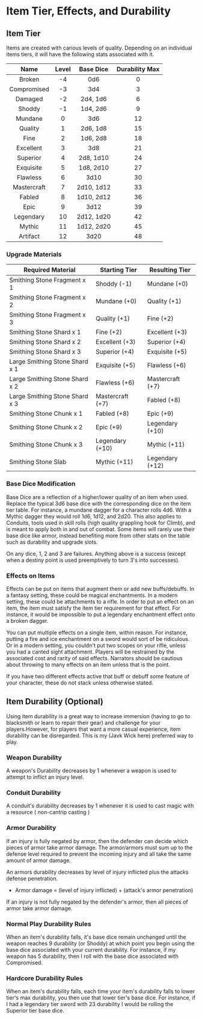 # Item Tier, Effects, and Durability

## Item Tier

Items are created with carious levels of quality. Depending on an individual items tiers, it will have the following stats associated with it.

|    Name    | Level | Base Dice | Durability Max |
| :---------: | :---: | :--------: | :------------: |
|   Broken   |  -4  |    0d6    |       0       |
| Compromised |  -3  |    3d4    |       3       |
|   Damaged   |  -2  |  2d4, 1d6  |       6       |
|   Shoddy   |  -1  |  1d4, 2d6  |       9       |
|   Mundane   |   0   |    3d6    |       12       |
|   Quality   |   1   |  2d6, 1d8  |       15       |
|    Fine    |   2   |  1d6, 2d8  |       18       |
|  Excellent  |   3   |    3d8    |       21       |
|  Superior  |   4   | 2d8, 1d10 |       24       |
|  Exquisite  |   5   | 1d8, 2d10 |       27       |
|  Flawless  |   6   |    3d10    |       30       |
| Mastercraft |   7   | 2d10, 1d12 |       33       |
|   Fabled   |   8   | 1d10, 2d12 |       36       |
|    Epic    |   9   |    3d12    |       39       |
|  Legendary  |  10  | 2d12, 1d20 |       42       |
|   Mythic   |  11  | 1d12, 2d20 |       45       |
|  Artifact  |  12  |    3d20    |       48       |

### Upgrade Materials

| Required Material               | Starting Tier    | Resulting Tier   |
| ------------------------------- | ---------------- | ---------------- |
| Smithing Stone Fragment x 1     | Shoddy (-1)      | Mundane (+0)     |
| Smithing Stone Fragment x 2     | Mundane (+0)     | Quality (+1)     |
| Smithing Stone Fragment x 3     | Quality (+1)     | Fine (+2)        |
| Smithing Stone Shard x 1        | Fine (+2)        | Excellent (+3)   |
| Smithing Stone Shard x 2        | Excellent (+3)   | Superior (+4)    |
| Smithing Stone Shard x 3        | Superior (+4)    | Exquisite (+5)   |
| Large Smithing Stone Shard x 1 | Exquisite (+5)   | Flawless (+6)    |
| Large Smithing Stone Shard x 2 | Flawless (+6)    | Mastercraft (+7) |
| Large Smithing Stone Shard x 3 | Mastercraft (+7) | Fabled (+8)      |
| Smithing Stone Chunk x 1        | Fabled (+8)      | Epic (+9)        |
| Smithing Stone Chunk x 2        | Epic (+9)        | Legendary (+10)  |
| Smithing Stone Chunk x 3        | Legendary (+10)  | Mythic (+11)     |
| Smithing Stone Slab             | Mythic (+11)     | Legendary (+12)  |

### Base Dice Modification

Base Dice are a reflection of a higher/lower quality of an item when used. Replace the typical 3d6 base dice with the corresponding dice on the item tier table. For instance, a mundane dagger for a character rolls 4d6. With a Mythic dagger they would roll 1d6, 1d12, and 2d20. This also applies to Conduits, tools used in skill rolls (high quality grappling hook for Climb), and is meant to apply both in and out of combat. Some items will rarely use their base dice like armor, instead benefiting more from other stats on the table such as durability and upgrade slots.

On any dice, 1, 2 and 3 are failures. Anything above is a success (except when a destiny point is used preemptively to turn 3's into successes).

### Effects on Items

Effects can be put on items that augment them or add new buffs/debuffs. In a fantasy setting, these could be magical enchantments. In a modern setting, these could be attachments to a rifle. In order to put an effect on an item, the item must satisfy the item tier requirement for that effect. For instance, it would be impossible to put a legendary enchantment effect onto a broken dagger.

You can put multiple effects on a single item, within reason. For instance, putting a fire and ice enchantment on a sword would sort of be ridiculous. Or in a modern setting, you couldn't put two scopes on your rifle, unless you had a canted sight attachment. Players will be restrained by the associated cost and rarity of said effects. Narrators should be cautious about throwing to many effects on an item unless that is the point.

If you have two different effects active that buff or debuff some feature of your character, these do not stack unless otherwise stated.

## Item Durability (Optional)

Using item durability is a great way to increase immersion (having to go to blacksmith or learn to repair their gear) and challenge for your players.However, for players that want a more casual experience, item durability can be disregarded. This is my (Javk Wick here) preferred way to play.

### Weapon Durability

A weapon's Durability decreases by 1 whenever a weapon is used to attempt to inflict an injury level.

### Conduit Durability

A conduit's durability decreases by 1 whenever it is used to cast magic with a resource ( non-cantrip casting )

### Armor Durability

If an injury is fully negated by armor, then the defender can decide which pieces of armor take armor damage. The armor/armors must sum up to the defense level required to prevent the incoming injury and all take the same amount of armor damage.

An armors durability decreases by level of injury inflicted plus the attacks defense penetration.

- Armor damage = (level of injury inflicted) + (attack's armor penetration)

If an injury is not fully negated by the defender's armor, then all pieces of armor take armor damage.

### Normal Play Durability Rules

When an item's durability falls, it's base dice remain unchanged until the weapon reaches 9 durability (or Shoddy) at which point you begin using the base dice associated with your current durability. For instance, if my weapon has 5 durability, then I roll with the base dice associated with Compromised.

### Hardcore Durability Rules

When an item's durability falls, each time your item's durability falls to lower tier's max durability, you then use that lower tier's base dice. For instance, if I had a legendary tier sword with 23 durability I would be rolling the Superior tier base dice.
